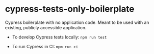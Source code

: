 # cypress-tests-only-boilerplate
Cypress boilerplate with no application code. Meant to be used with an existing, publicly accessible application.

* To develop Cypress tests locally: `npm run test`

* To run Cypress in CI: `npm run ci`
